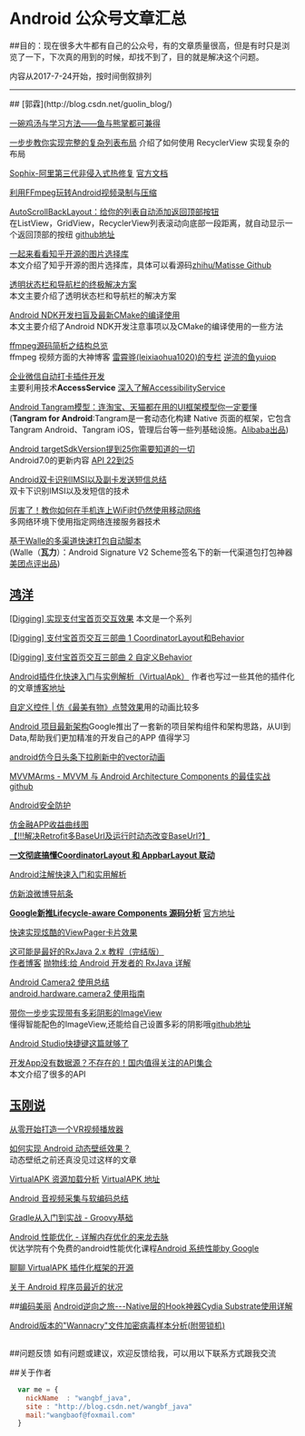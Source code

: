 #  Android 公众号文章汇总

##目的：现在很多大牛都有自己的公众号，有的文章质量很高，但是有时只是浏览了一下，下次真的用到的时候，却找不到了，目的就是解决这个问题。


内容从2017-7-24开始，按时间倒叙排列
<hr />
## [郭霖](http://blog.csdn.net/guolin_blog/)

[一碗鸡汤与学习方法——鱼与熊掌都可兼得](https://mp.weixin.qq.com/s/pIdVr-xKoone4dvNGDGTwg)

[一步步教你实现完整的复杂列表布局](https://mp.weixin.qq.com/s/XbR9M2oeYcvrhG6GgjIgGA) 介绍了如何使用 RecyclerView 实现复杂的布局

[Sophix-阿里第三代非侵入式热修复](https://mp.weixin.qq.com/s/5Y72GPq-HafFSC9ot0RlWQ) [官方文档](https://help.aliyun.com/document_detail/53240.html?spm=5176.doc53287.2.1.UE4ljx)

[利用FFmpeg玩转Android视频录制与压缩](https://mp.weixin.qq.com/s/AT47vpTELjGb5xrVt0AFNg)

[AutoScrollBackLayout：给你的列表自动添加返回顶部按钮](https://mp.weixin.qq.com/s/MoHjpARbFMo1Il3ufL_x1Q)
<br>在ListView，GridView，RecyclerView列表滚动向底部一段距离，就自动显示一个返回顶部的按纽
[github地址](https://github.com/gaoneng102/AutoScrollBackLayout/tree/master/autoscrollbacklayout)

[一起来看看知乎开源的图片选择库](https://mp.weixin.qq.com/s/jdCgHht2ZGiWoAMpmgunDA)
<br>本文介绍了知乎开源的图片选择库，具体可以看源码[zhihu/Matisse Github](https://github.com/zhihu/Matisse)

[透明状态栏和导航栏的终极解决方案](https://mp.weixin.qq.com/s/MHAhvGLMLiFHK-FgH964sw)
<br>本文主要介绍了透明状态栏和导航栏的解决方案

[Android NDK开发扫盲及最新CMake的编译使用](https://mp.weixin.qq.com/s/QTxEQg4s5ummtFNe8vRIvA)
<br>本文主要介绍了Android NDK开发注意事项以及CMake的编译使用的一些方法


[ffmpeg源码简析之结构总览](https://mp.weixin.qq.com/s/cB1XCwGHUvlQxGWuHZpe2Q)
<br>ffmpeg 视频方面的大神博客
[雷霄骅(leixiaohua1020)的专栏](http://blog.csdn.net/leixiaohua1020/article/details/47008825) 
[逆流的鱼yuiop](http://blog.csdn.net/hejjunlin)

[企业微信自动打卡插件开发](https://mp.weixin.qq.com/s/N9-irQtI3UGB6bMRudKVhA)
<br>主要利用技术**AccessService** [深入了解AccessibilityService](http://blog.csdn.net/dd864140130/article/details/51794318) 

[Android Tangram模型：连淘宝、天猫都在用的UI框架模型你一定要懂](http://mp.weixin.qq.com/s/i9ovESi0wLyWFSuw7TH2Fg)<br>(**Tangram for Android**:Tangram是一套动态化构建 Native 页面的框架，它包含 Tangram Android、Tangram iOS，管理后台等一些列基础设施。[Alibaba出品](https://github.com/alibaba/Tangram-Android))

[Android targetSdkVersion提到25你需要知道的一切](http://mp.weixin.qq.com/s/klmPfxt4_mD9KfrgUWmyWw)
<br>Android7.0的更新内容 [API 22到25](http://www.jianshu.com/p/95790125b7f4) 

[Android双卡识别IMSI以及副卡发送短信总结](http://mp.weixin.qq.com/s/VFusxkUtya-fvCgVhiJvxQ)
<br>双卡下识别IMSI以及发短信的技术

[厉害了！教你如何在手机连上WiFi时仍然使用移动网络](https://mp.weixin.qq.com/s/jwtiW0rZLsM-zVYj3pLjBw)
<br>多网络环境下使用指定网络连接服务器技术

[基于Walle的多渠道快速打包自动脚本](https://mp.weixin.qq.com/s/YmZ8M4TEd0yfPbNag8R1bw)
<br>(Walle（**瓦力**）：Android Signature V2 Scheme签名下的新一代渠道包打包神器 [美团点评出品](https://github.com/Meituan-Dianping/walle))



## [鸿洋](http://blog.csdn.net/lmj623565791)
[[Digging] 实现支付宝首页交互效果](https://mp.weixin.qq.com/s/ddTe5gu0orSIM1oG_BDblA)
本文是一个系列

[[Digging] 支付宝首页交互三部曲 1 CoordinatorLayout和Behavior](https://blog.kyleduo.com/2017/07/14/alipay-home-1-coordinatorlayout/)

[[Digging] 支付宝首页交互三部曲 2 自定义Behavior](https://blog.kyleduo.com/2017/07/17/alipay-home-2-custom-behavior/)

[Android插件化快速入门与实例解析（VirtualApk）](https://mp.weixin.qq.com/s/eRQwaJUr9y93ANEIfjktnQ) 作者也写过一些其他的插件化的文章[博客地址](http://www.jianshu.com/p/18530be5dcdd)

[自定义控件 | 仿《最美有物》点赞效果](https://mp.weixin.qq.com/s/poQBEjggCEkyAUuKypYXxQ)用的动画比较多

[Android 项目最新架构](https://mp.weixin.qq.com/s/3VfsKgqJBHvzwd8e_JPSGw)Google推出了一套新的项目架构组件和架构思路，从UI到Data,帮助我们更加精准的开发自己的APP 值得学习

[android仿今日头条下拉刷新中的vector动画](http://blog.csdn.net/coderder/article/details/76034426)

[MVVMArms - MVVM 与 Android Architecture Components 的最佳实战 github](https://github.com/xiaobailong24/MVVMArms/)

[Android安全防护](https://mp.weixin.qq.com/s/40f3aDTty9GeNaQoDRl4cw)

[仿金融APP收益曲线图](https://mp.weixin.qq.com/s/EzsYt86HqDALo-un1iZuHw)
<br>[【!!!解决Retrofit多BaseUrl及运行时动态改变BaseUrl?】](http://www.jianshu.com/p/2919bdb8d09a)

[**一文彻底搞懂CoordinatorLayout 和 AppbarLayout 联动**](https://mp.weixin.qq.com/s/9GZJI56l3AR9P-W7dC-GnA)

[Android注解快速入门和实用解析](https://mp.weixin.qq.com/s/uctPBAp95-lNEmYJthM-hQ)

[仿新浪微博导航条](https://mp.weixin.qq.com/s/asH-9_U3R-2pXeBnCqTuYQ)

[**Google新推Lifecycle-aware Components 源码分析**](https://mp.weixin.qq.com/s/PuDA4MIb6lo-FVujNWQVhw)
[官方地址](https://developer.android.com/topic/libraries/architecture/adding-components.html)

[快速实现炫酷的ViewPager卡片效果](https://mp.weixin.qq.com/s/P8Slyl7i1gyWGZXcvccYTQ)

[这可能是最好的RxJava 2.x 教程（完结版）](https://mp.weixin.qq.com/s/pHqyX_cgGLNM_fVdcojZ7A)<br>
[作者博客](http://www.jianshu.com/p/a93c79e9f689) [抛物线:给 Android 开发者的 RxJava 详解](http://gank.io/post/560e15be2dca930e00da1083)

[Android Camera2 使用总结](https://mp.weixin.qq.com/s/T-f7iC9pc6Lq6Lmj-_BL2w)
<br>[android.hardware.camera2 使用指南](https://mp.weixin.qq.com/s/T-f7iC9pc6Lq6Lmj-_BL2w)


[带你一步步实现带有多彩阴影的ImageView](https://mp.weixin.qq.com/s/4h_buOJt7yvnc6youh2pFA)
<br>懂得智能配色的ImageView,还能给自己设置多彩的阴影哦[github地址](https://github.com/DingMouRen/PaletteImageView)

[Android Studio快捷键这篇就够了](http://halohoop.com/2017/07/16/snacks_shortcuts_of_as/)

[开发App没有数据源？不存在的！国内值得关注的API集合](https://mp.weixin.qq.com/s/xmAvD9r4ocWTxhfO2w1YmQ)
<br>本文介绍了很多的API


## [玉刚说](http://blog.csdn.net/singwhatiwanna)
[从零开始打造一个VR视频播放器](https://mp.weixin.qq.com/s/z6O4dVRCmGQXbSjP4hRThA)

[如何实现 Android 动态壁纸效果？](https://mp.weixin.qq.com/s/4_ER7XsObMjRfHGOkOWmhg)
<br>动态壁纸之前还真没见过这样的文章

[VirtualAPK 资源加载分析](https://mp.weixin.qq.com/s/CEXTMeQaOlubIwo1Lne8Ww)
[](http://mp.weixin.qq.com/s/4_ER7XsObMjRfHGOkOWmhg)
[VirtualAPK 地址](https://github.com/didi/VirtualAPK/)

[Android 音视频采集与软编码总结](http://mp.weixin.qq.com/s/gfj5rflbg2HEoYOJcMflag)

[Gradle从入门到实战 - Groovy基础](http://mp.weixin.qq.com/s/dNLqPUYsmzG7qyhU1O9hoA)

[Android 性能优化 - 详解内存优化的来龙去脉](https://mp.weixin.qq.com/s/XILFalxJsbGJjx-ZOEDi7g) 
</br>优达学院有个免费的android性能优化课程[Android 系统性能by Google](https://cn.udacity.com/course/android-performance--ud825)

[聊聊 VirtualAPK 插件化框架的开源](https://mp.weixin.qq.com/s/OSMI3bGQ5XyEBtsuzliJkw)

[关于 Android 程序员最近的状况](https://mp.weixin.qq.com/s/BcNKkCEEbyaaRL9GCJ3WjQ)


##[编码美丽](http://www.wjdiankong.cn/)
[Android逆向之旅---Native层的Hook神器Cydia Substrate使用详解](https://mp.weixin.qq.com/s/F7xAbd49tmxYjjDJun3ArQ)

[Android版本的"Wannacry"文件加密病毒样本分析(附带锁机)](http://mp.weixin.qq.com/s/UcBMesEnZd8NVdWZjZVmXg)


##

##问题反馈
如有问题或建议，欢迎反馈给我，可以用以下联系方式跟我交流


##关于作者

```javascript
  var me = {
    nickName  : "wangbf_java",
    site : "http://blog.csdn.net/wangbf_java"
	mail:"wangbaof@foxmail.com"
  }
```
